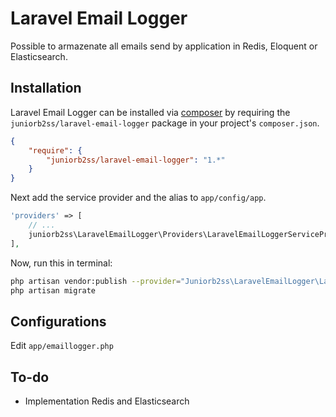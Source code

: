 # Laravel Email Logger

Possible to armazenate all emails send by application in Redis, Eloquent or Elasticsearch.

## Installation

Laravel Email Logger can be installed via [composer](http://getcomposer.org) by requiring the `juniorb2ss/laravel-email-logger` package in your project's `composer.json`.

```json
{
    "require": {
        "juniorb2ss/laravel-email-logger": "1.*"
    }
}
```

Next add the service provider and the alias to `app/config/app`.

```php
'providers' => [
    // ...
    juniorb2ss\LaravelEmailLogger\Providers\LaravelEmailLoggerServiceProvider::class,
],
```


Now, run this in terminal:

```bash
php artisan vendor:publish --provider="Juniorb2ss\LaravelEmailLogger\LaravelEmailLoggerServiceProvider"
php artisan migrate
```

## Configurations

Edit `app/emaillogger.php` 

## To-do
- Implementation Redis and Elasticsearch